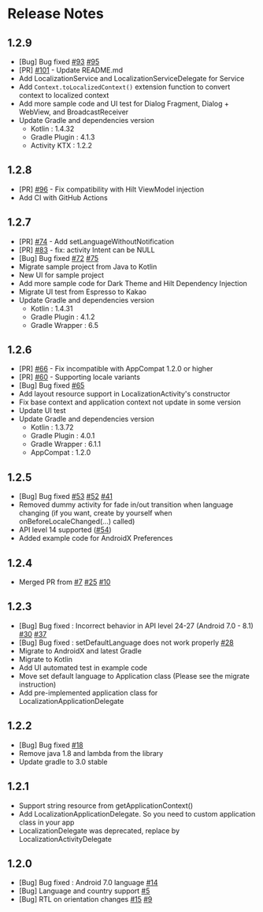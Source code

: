 Release Notes
====

1.2.9
-- 
* [Bug] Bug fixed [#93](https://github.com/akexorcist/Localization/issues/93) [#95](https://github.com/akexorcist/Localization/issues/95)
* [PR] [#101](https://github.com/akexorcist/Localization/pull/101) - Update README.md
* Add LocalizationService and LocalizationServiceDelegate for Service
* Add `Context.toLocalizedContext()` extension function to convert context to localized context
* Add more sample code and UI test for Dialog Fragment, Dialog + WebView, and BroadcastReceiver 
* Update Gradle and dependencies version
  * Kotlin : 1.4.32
  * Gradle Plugin : 4.1.3
  * Activity KTX : 1.2.2

1.2.8
----
* [PR] [#96](https://github.com/akexorcist/Localization/issues/96) - Fix compatibility with Hilt ViewModel injection
* Add CI with GitHub Actions

1.2.7
----
* [PR] [#74](https://github.com/akexorcist/Localization/pull/74) - Add setLanguageWithoutNotification
* [PR] [#83](https://github.com/akexorcist/Localization/pull/83) - fix: activity Intent can be NULL
* [Bug] Bug fixed [#72](https://github.com/akexorcist/Localization/issues/72) [#75](https://github.com/akexorcist/Localization/issues/75)
* Migrate sample project from Java to Kotlin
* New UI for sample project
* Add more sample code for Dark Theme and Hilt Dependency Injection 
* Migrate UI test from Espresso to Kakao
* Update Gradle and dependencies version
  * Kotlin : 1.4.31
  * Gradle Plugin : 4.1.2
  * Gradle Wrapper : 6.5

1.2.6
----
* [PR] [#66](https://github.com/akexorcist/Android-Localization/issues/66) - Fix incompatible with AppCompat 1.2.0 or higher
* [PR] [#60](https://github.com/akexorcist/Android-Localization/issues/60) - Supporting locale variants
* [Bug] Bug fixed [#65](https://github.com/akexorcist/Android-Localization/issues/65)
* Add layout resource support in LocalizationActivity's constructor 
* Fix base context and application context not update in some version
* Update UI test
* Update Gradle and dependencies version
  * Kotlin : 1.3.72
  * Gradle Plugin : 4.0.1
  * Gradle Wrapper : 6.1.1 
  * AppCompat : 1.2.0 

1.2.5
----
* [Bug] Bug fixed [#53](https://github.com/akexorcist/Android-Localization/issues/53) [#52](https://github.com/akexorcist/Android-Localization/issues/52) [#41](https://github.com/akexorcist/Android-Localization/issues/41)
* Removed dummy activity for fade in/out transition when language changing (if you want, create by yourself when onBeforeLocaleChanged(...) called)
* API level 14 supported ([#54](https://github.com/akexorcist/Android-Localization/issues/54))
* Added example code for AndroidX Preferences 

1.2.4
----
* Merged PR from [#7](https://github.com/akexorcist/Android-Localization/pull/7) [#25](https://github.com/akexorcist/Android-Localization/pull/25) [#10](https://github.com/akexorcist/Android-Localization/pull/10)
 
1.2.3
----
* [Bug] Bug fixed : Incorrect behavior in API level 24-27 (Android 7.0 - 8.1) [#30](https://github.com/akexorcist/Android-Localization/issues/30) [#37](https://github.com/akexorcist/Android-Localization/issues/37)
* [Bug] Bug fixed : setDefaultLanguage does not work properly [#28](https://github.com/akexorcist/Android-Localization/issues/28)
* Migrate to AndroidX and latest Gradle
* Migrate to Kotlin
* Add UI automated test in example code
* Move set default language to Application class (Please see the migrate instruction)
* Add pre-implemented application class for LocalizationApplicationDelegate

1.2.2
----
* [Bug] Bug fixed [#18](https://github.com/akexorcist/Android-Localization/issues/18) 
* Remove java 1.8 and lambda from the library 
* Update gradle to 3.0 stable

1.2.1
----
* Support string resource from getApplicationContext() 
* Add LocalizationApplicationDelegate. So you need to custom application class in your app
* LocalizationDelegate was deprecated, replace by LocalizationActivityDelegate 

1.2.0
----
* [Bug] Bug fixed : Android 7.0 language [#14](https://github.com/akexorcist/Android-Localization/issues/14)
* [Bug] Language and country support [#5](https://github.com/akexorcist/Android-Localization/issues/5)
* [Bug] RTL on orientation changes [#15](https://github.com/akexorcist/Android-Localization/issues/15) [#9](https://github.com/akexorcist/Android-Localization/issues/9)